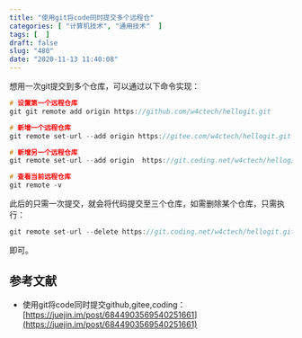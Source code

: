 ```yaml
---
title: "使用git将code同时提交多个远程仓"
categories: [ "计算机技术", "通用技术"  ]
tags: [  ]
draft: false
slug: "480"
date: "2020-11-13 11:40:08"
---
```


想用一次git提交到多个仓库，可以通过以下命令实现：

```c
# 设置第一个远程仓库
git git remote add origin https://github.com/w4ctech/hellogit.git

# 新增一个远程仓库
git remote set-url --add origin https://gitee.com/w4ctech/hellogit.git

# 新增另一个远程仓库
git remote set-url --add origin  https://git.coding.net/w4ctech/hellogit.git

# 查看当前远程仓库
git remote -v
```

此后的只需一次提交，就会将代码提交至三个仓库，如需删除某个仓库，只需执行：

```c
git remote set-url --delete https://git.coding.net/w4ctech/hellogit.git
```

即可。

## 参考文献

- 使用git将code同时提交github,gitee,coding：[https://juejin.im/post/6844903569540251661](https://juejin.im/post/6844903569540251661)